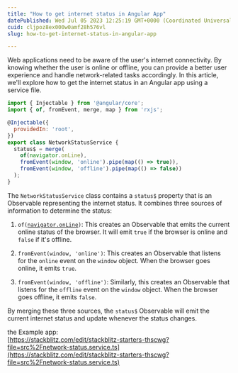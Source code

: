 ```yaml
---
title: "How to get internet status in Angular App"
datePublished: Wed Jul 05 2023 12:25:19 GMT+0000 (Coordinated Universal Time)
cuid: cljpoz8ex000w0amf28h576vl
slug: how-to-get-internet-status-in-angular-app

---
```


Web applications need to be aware of the user's internet connectivity. By knowing whether the user is online or offline, you can provide a better user experience and handle network-related tasks accordingly. In this article, we'll explore how to get the internet status in an Angular app using a service file.

```javascript
import { Injectable } from '@angular/core';
import { of, fromEvent, merge, map } from 'rxjs';

@Injectable({
  providedIn: 'root',
})
export class NetworkStatusService {
  status$ = merge(
    of(navigator.onLine),
    fromEvent(window, 'online').pipe(map(() => true)),
    fromEvent(window, 'offline').pipe(map(() => false))
  );
}
```

The `NetworkStatusService` class contains a `status$` property that is an Observable representing the internet status. It combines three sources of information to determine the status:

1. `of(`[`navigator.onLine`](http://navigator.onLine)`)`: This creates an Observable that emits the current online status of the browser. It will emit `true` if the browser is online and `false` if it's offline.
    
2. `fromEvent(window, 'online')`: This creates an Observable that listens for the `online` event on the `window` object. When the browser goes online, it emits `true`.
    
3. `fromEvent(window, 'offline')`: Similarly, this creates an Observable that listens for the `offline` event on the `window` object. When the browser goes offline, it emits `false`.
    

By merging these three sources, the `status$` Observable will emit the current internet status and update whenever the status changes.

the Example app:  
[https://stackblitz.com/edit/stackblitz-starters-thscwg?file=src%2Fnetwork-status.service.ts](https://stackblitz.com/edit/stackblitz-starters-thscwg?file=src%2Fnetwork-status.service.ts)